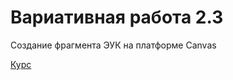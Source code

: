 # Вариативная работа 2.3

Создание фрагмента ЭУК на платформе Canvas

[Курс](https://lor.instructure.com/resources/35ac805d3eab4a958a6379e4f242a8f8?shared)
